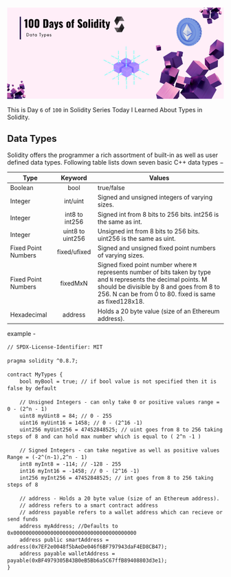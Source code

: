 ![Cover](./cover.png)

This is Day `6` of `100` in Solidity Series
Today I Learned About Types in Solidity.

## Data Types

Solidity offers the programmer a rich assortment of built-in as well as user defined data types. Following table lists down seven basic C++ data types −

| Type                |     Keyword      | Values                                                                                                                                                                                                                 |
| ------------------- |:----------------:| ---------------------------------------------------------------------------------------------------------------------------------------------------------------------------------------------------------------------- |
| Boolean             |       bool       | true/false                                                                                                                                                                                                             |
| Integer             |     int/uint     | Signed and unsigned integers of varying sizes.                                                                                                                                                                         |
| Integer             |  int8 to int256  | Signed int from 8 bits to 256 bits. int256 is the same as int.                                                                                                                                                         |
| Integer             | uint8 to uint256 | Unsigned int from 8 bits to 256 bits. uint256 is the same as uint.                                                                                                                                                     |
| Fixed Point Numbers |  fixed/ufixed   | Signed and unsigned fixed point numbers of varying sizes.                                                                                                                                                              |
| Fixed Point Numbers |     fixedMxN     | Signed fixed point number where `M` represents number of bits taken by type and `N` represents the decimal points. M should be divisible by 8 and goes from 8 to 256. N can be from 0 to 80. fixed is same as fixed128x18. |
| Hexadecimal | address | Holds a 20 byte value (size of an Ethereum address). |


example -

```solidity
// SPDX-License-Identifier: MIT

pragma solidity ^0.8.7;

contract MyTypes {
    bool myBool = true; // if bool value is not specified then it is false by default

    // Unsigned Integers - can only take 0 or positive values range =  0 - (2^n - 1)
    uint8 myUint8 = 84; // 0 - 255
    uint16 myUint16 = 1458; // 0 - (2^16 -1)
    uint256 myUint256 = 47452848525; // uint goes from 8 to 256 taking steps of 8 and can hold max number which is equal to ( 2^n -1 )

    // Signed Integers - can take negative as well as positive values Range = (-2^(n-1),2^n - 1)
    int8 myInt8 = -114; // -128 - 255
    int16 myInt16 = -1458; // 0 - (2^16 -1)
    int256 myInt256 = 47452848525; // int goes from 8 to 256 taking steps of 8

    // address - Holds a 20 byte value (size of an Ethereum address).
    // address refers to a smart contract address
    // address payable refers to a wallet address which can recieve or send funds
    address myAddress; //Defaults to 0x0000000000000000000000000000000000000000
    address public smartAddress = address(0x7EF2e0048f5bAeDe046f6BF797943daF4ED8CB47);
    address payable walletAddress = payable(0xBF4979305B43B0eB5Bb6a5C67ffB89408803d3e1);
}
```